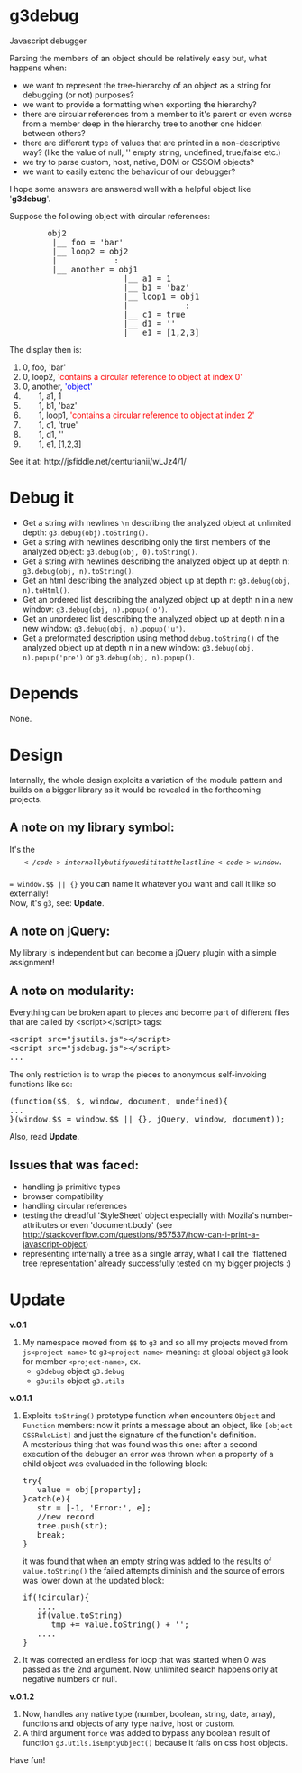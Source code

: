 g3debug
=======

Javascript debugger

Parsing the members of an object should be relatively easy but, what happens when:

+ we want to represent the tree-hierarchy of an object as a string for debugging (or not) purposes?
+ we want to provide a formatting when exporting the hierarchy?
+ there are circular references from a member to it's parent or even worse from a member deep in the hierarchy tree to another one hidden between others?
+ there are different type of values that are printed in a non-descriptive way? (like the value of null, '' empty string, undefined, true/false etc.)
+ we try to parse custom, host, native, DOM or CSSOM objects?
+ we want to easily extend the behaviour of our debugger?

I hope some answers are answered well with a helpful object like '<b>g3debug</b>'.

Suppose the following object with circular references:
<pre>
        obj2
         |__ foo = 'bar'
         |__ loop2 = obj2
         |            :
         |__ another = obj1
                        |__ a1 = 1
                        |__ b1 = 'baz'
                        |__ loop1 = obj1
                        |            :
                        |__ c1 = true
                        |__ d1 = ''
                        |__ e1 = [1,2,3]
</pre>
The display then is:
<ol>
<li><span style="margin-left: 0em">0, foo, 'bar'</span></li>
<li><span style="margin-left: 0em">0, loop2, <span style="color: red">'contains a circular reference to object at index 0'</span></span></li>
<li><span style="margin-left: 0em">0, another, <span style="color: blue">'object'</span></span></li>
<li><span style="margin-left: 2em">1, a1, 1</span></li>
<li><span style="margin-left: 2em">1, b1, 'baz'</span></li>
<li><span style="margin-left: 2em">1, loop1, <span style="color: red">'contains a circular reference to object at index 2'</span></span></li>
<li><span style="margin-left: 2em">1, c1, 'true'</span></li>
<li><span style="margin-left: 2em">1, d1, ''</span></li>
<li><span style="margin-left: 2em">1, e1, [1,2,3]</span></li>
</ol>
See it at: http://jsfiddle.net/centurianii/wLJz4/1/

Debug it
========
<ul>
<li>Get a string with newlines <code>\n</code> describing the analyzed object at unlimited depth: <code>g3.debug(obj).toString()</code>.</li>
<li>Get a string with newlines describing only the first members of the analyzed object: <code>g3.debug(obj, 0).toString()</code>.</li>
<li>Get a string with newlines describing the analyzed object up at depth n: <code>g3.debug(obj, n).toString()</code>.</li>
<li>Get an html describing the analyzed object up at depth n: <code>g3.debug(obj, n).toHtml()</code>.</li>
<li>Get an ordered list describing the analyzed object up at depth n in a new window: <code>g3.debug(obj, n).popup('o')</code>.</li>
<li>Get an unordered list describing the analyzed object up at depth n in a new window: <code>g3.debug(obj, n).popup('u')</code>.</li>
<li>Get a preformated description using method <code>debug.toString()</code> of the analyzed object up at depth n in a new window: <code>g3.debug(obj, n).popup('pre')</code> or <code>g3.debug(obj, n).popup()</code>.</li>
</ul>

Depends
=======
None.

Design
======
Internally, the whole design exploits a variation of the module pattern and builds on a bigger library as it would be revealed in the forthcoming projects.

A note on my library symbol: 
-------------------------------------
It's the <code>$$</code> internally but if you edit it at the last line <code>window.$$ = window.$$ || {}</code> you can name it whatever you want and call it like so externally!<br />
Now, it's <code>g3</code>, see: <b>Update</b>.<br />

A note on jQuery: 
-----------------------
My library is independent but can become a jQuery plugin with a simple assignment!

A note on modularity:
----------------------------
Everything can be broken apart to pieces and become part of different files that are called by &lt;script&gt;&lt;/script&gt; tags:

<pre>
&lt;script src="jsutils.js"&gt;&lt;/script&gt;
&lt;script src="jsdebug.js"&gt;&lt;/script&gt;
...
</pre>
The only restriction is to wrap the pieces to anonymous self-invoking functions like so:
<pre>
(function($$, $, window, document, undefined){
...
}(window.$$ = window.$$ || {}, jQuery, window, document));
</pre>
Also, read <b>Update</b>.

Issues that was faced:
----------------------
- handling js primitive types
- browser compatibility
- handling circular references
- testing the dreadful 'StyleSheet' object especially with Mozila's number-attributes or even 'document.body' (see http://stackoverflow.com/questions/957537/how-can-i-print-a-javascript-object)
- representing internally a tree as a single array, what I call the 'flattened tree representation' already successfully tested on my bigger projects :)

Update
======
<b>v.0.1</b><br />
<ol>
<li>My namespace moved from <code>$$</code> to <code>g3</code> and so all my projects moved from <code>js&lt;project-name&gt;</code> to <code>g3&lt;project-name&gt;</code> meaning: at global object <code>g3</code> look for member <code>&lt;project-name&gt;</code>, ex.<br />
<ul>
<li><code>g3debug</code> object <code>g3.debug</code></li>
<li><code>g3utils</code> object <code>g3.utils</code></li>
</ul>
</li>
</ol>
<b>v.0.1.1</b><br />
<ol>
<li>Exploits <code>toString()</code> prototype function when encounters <code>Object</code> and <code>Function</code> members: now it prints a message about an object, like <code>[object CSSRuleList]</code> and just the signature of the function's definition.<br />
A mesterious thing that was found was this one: after a second execution of the debuger an error was thrown when a property of a child object was evaluaded in the following block:
<pre>
try{
   value = obj[property];
}catch(e){
   str = [-1, 'Error:', e];
   //new record
   tree.push(str);
   break;
}
</pre>
it was found that when an empty string was added to the results of <code>value.toString()</code> the failed attempts diminish and the source of errors was lower down at the updated block:
<pre>
if(!circular){
   ....
   if(value.toString)
      tmp += value.toString() + '';
   ....
}
</pre>
</li>
<li>
It was corrected an endless for loop that was started when 0 was passed as the 2nd argument. Now, unlimited search happens only at negative numbers or null.
</li>
</ol>
<b>v.0.1.2</b><br />
<ol>
<li>Now, handles any native type (number, boolean, string, date, array), functions and objects of any type native, host or custom.
</li>
<li>A third argument <code>force</code> was added to bypass any boolean result of function <code>g3.utils.isEmptyObject()</code> because it fails on css host objects.
</li>
</ol>

Have fun!

